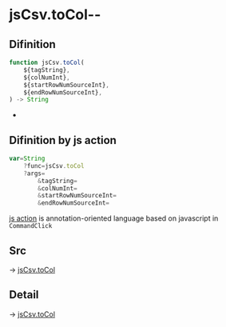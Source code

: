 # jsCsv.toCol--

## Difinition

```js.js
function jsCsv.toCol(
	${tagString},
	${colNumInt},
	${startRowNumSourceInt},
	${endRowNumSourceInt},
) -> String
```

- 


## Difinition by js action

```js.js
var=String
	?func=jsCsv.toCol
	?args=
		&tagString=
		&colNumInt=
		&startRowNumSourceInt=
		&endRowNumSourceInt=
```

[js action](#) is annotation-oriented language based on javascript in `CommandClick`



## Src

-> [jsCsv.toCol](https://github.com/puutaro/CommandClick/blob/master/app/src/main/java/com/puutaro/commandclick/fragment_lib/terminal_fragment/js_interface/JsCsv.kt#L259)

## Detail

-> [jsCsv.toCol](https://github.com/puutaro/CommandClick/blob/master/md/developer/js_interface/details/JsCsv/toCol.md)
